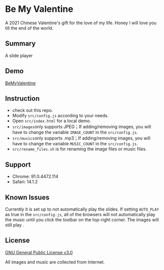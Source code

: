 # Be My Valentine

A 2021 Chinese Valentine's gift for the love of my life. Honey I will love you till the end of the world.

## Summary

A slide player

## Demo

[BeMyValentine](https://jinczhg.github.io/Be-My-Valentine/src/index.html)

## Instruction

- check out this repo.
- Modify `src/config.js` according to your needs.
- Open `src/index.html` for a local demo.
- `src/images`only supports JPEG；If adding/removing images, you will have to change the variable `IMAGE_COUNT` in the `src/config.js`.
- `src/musics`only supports .mp3；If adding/removing images, you will have to change the variable `MUSIC_COUNT` in the `src/config.js`.
- `src/rename_files.sh` is for renaming the image files or music files.

## Support

- Chrome: 91.0.4472.114
- Safari: 14.1.2

## Known Issues

Currently it is set up to not automatically play the slides. If setting `AUTO_PLAY` as true in the `src/config.js`, all of the browsers will not automatically play the music until you click the toolbar on the top-right corner. The images will still play .

## License

[GNU General Public License v3.0](http://www.gnu.org/licenses/gpl.html)

All images and music are collected from Internet.

